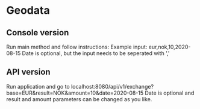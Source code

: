 # Geodata

## Console version
Run main method and follow instructions:
Example input: eur,nok,10,2020-08-15
Date is optional, but the input needs to be seperated with ','

## API version
Run application and go to localhost:8080/api/v1/exchange?base=EUR&result=NOK&amount=10&date=2020-08-15
Date is optional and result and amount parameters can be changed as you like.
